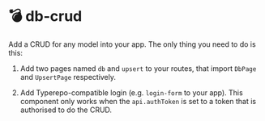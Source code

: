 # 💣 db-crud

Add a CRUD for any model into your app. The only thing you need to do is this:

1. Add two pages named `db` and `upsert` to your routes, that import `DbPage` and `UpsertPage` respectively.

2. Add Typerepo-compatible login (e.g. `login-form` to your app). This component only works when the `api.authToken` is set to a token that is authorised to do the CRUD.
